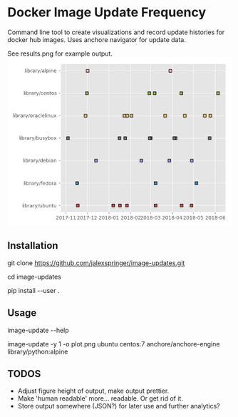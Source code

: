 # Docker Image Update Frequency
Command line tool to create visualizations and record update histories for docker hub images. Uses anchore navigator for update data. 

See results.png for example output.
![chart of updates example](https://github.com/jalexspringer/image-updates/raw/master/results.png)

## Installation
git clone https://github.com/jalexspringer/image-updates.git

cd image-updates

pip install --user .

## Usage
image-update --help

image-update -y 1 -o plot.png ubuntu centos:7 anchore/anchore-engine library/python:alpine

## TODOS
- Adjust figure height of output, make output prettier.
- Make 'human readable' more... readable. Or get rid of it.
- Store output somewhere (JSON?) for later use and further analytics?

